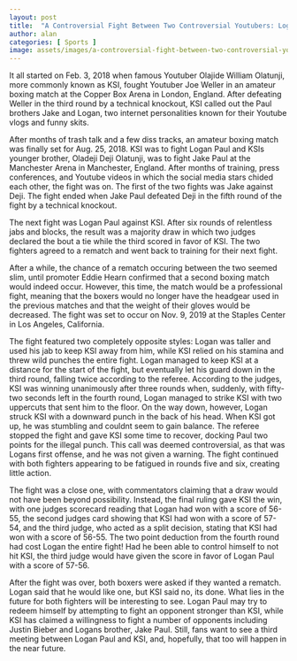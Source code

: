 ```yaml
---
layout: post
title:  "A Controversial Fight Between Two Controversial Youtubers: Logan Paul vs KSI II"
author: alan
categories: [ Sports ]
image: assets/images/a-controversial-fight-between-two-controversial-youtubers-logan-paul-vs-ksi-ii.jpg
---
```


It all started on Feb. 3, 2018 when famous Youtuber Olajide William Olatunji, more commonly known as KSI, fought Youtuber Joe Weller in an amateur boxing match at the Copper Box Arena in London, England. After defeating Weller in the third round by a technical knockout, KSI called out the Paul brothers Jake and Logan, two internet personalities known for their Youtube vlogs and funny skits. 

After months of trash talk and a few diss tracks, an amateur boxing match was finally set for Aug. 25, 2018. KSI was to fight Logan Paul and KSIs younger brother, Oladeji Deji Olatunji, was to fight Jake Paul at the Manchester Arena in Manchester, England. After months of training, press conferences, and Youtube videos in which the social media stars chided each other, the fight was on. The first of the two fights was Jake against Deji. The fight ended when Jake Paul defeated Deji in the fifth round of the fight by a technical knockout. 

 

The next fight was Logan Paul against KSI. After six rounds of relentless jabs and blocks, the result was a majority draw in which two judges declared the bout a tie while the third scored in favor of KSI. The two fighters agreed to a rematch and went back to training for their next fight.

After a while, the chance of a rematch occuring between the two seemed slim, until promoter Eddie Hearn confirmed that a second boxing match would indeed occur. However, this time, the match would be a professional fight, meaning that the boxers would no longer have the headgear used in the previous matches and that the weight of their gloves would be decreased. The fight was set to occur on Nov. 9, 2019 at the Staples Center in Los Angeles, California. 

 

 

The fight featured two completely opposite styles: Logan was taller and used his jab to keep KSI away from him, while KSI relied on his stamina and threw wild punches the entire fight. Logan managed to keep KSI at a distance for the start of the fight, but eventually let his guard down in the third round, falling twice according to the referee. According to the judges, KSI was winning unanimously after three rounds when, suddenly, with fifty-two seconds left in the fourth round, Logan managed to strike KSI with two uppercuts that sent him to the floor. On the way down, however, Logan struck KSI with a downward punch in the back of his head. When KSI got up, he was stumbling and couldnt seem to gain balance. The referee stopped the fight and gave KSI some time to recover, docking Paul two points for the illegal punch. This call was deemed controversial, as that was Logans first offense, and he was not given a warning. The fight continued with both fighters appearing to be fatigued in rounds five and six, creating little action. 

 

The fight was a close one, with commentators claiming that a draw would not have been beyond possibility. Instead, the final ruling gave KSI the win, with one judges scorecard reading that Logan had won with a score of 56-55, the second judges card showing that KSI had won with a score of 57-54, and the third judge, who acted as a split decision, stating that KSI had won with a score of 56-55. The two point deduction from the fourth round had cost Logan the entire fight! Had he been able to control himself to not hit KSI, the third judge would have given the score in favor of Logan Paul with a score of 57-56.

 

After the fight was over, both boxers were asked if they wanted a rematch. Logan said that he would like one, but KSI said no, its done. What lies in the future for both fighters will be interesting to see. Logan Paul may try to redeem himself by attempting to fight an opponent stronger than KSI, while KSI has claimed a willingness to fight a number of opponents including  Justin Bieber and Logans brother, Jake PauI. Still, fans want to see a third meeting between Logan Paul and KSI, and, hopefully, that too will happen in the near future.

 


